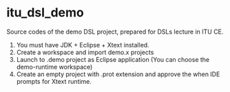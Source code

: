 # itu_dsl_demo
Source codes of the demo DSL project, prepared for DSLs lecture in ITU CE.

1. You must have JDK + Eclipse + Xtext installed.
2. Create a workspace and import demo.x projects
3. Launch to .demo project as Eclipse application (You can choose the demo-runtime workspace)
4. Create an empty project with .prot extension and approve the when IDE prompts for Xtext runtime.
